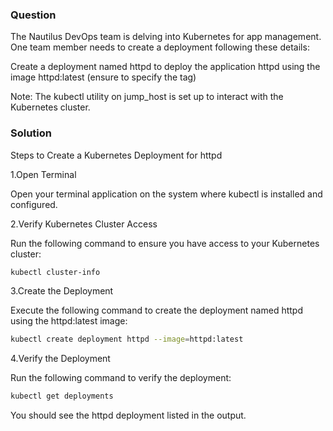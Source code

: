 ### Question

The Nautilus DevOps team is delving into Kubernetes for app management. One team member needs to create a deployment following these details:

Create a deployment named httpd to deploy the application httpd using the image httpd:latest (ensure to specify the tag)

Note: The kubectl utility on jump_host is set up to interact with the Kubernetes cluster.

### Solution

Steps to Create a Kubernetes Deployment for httpd

1.Open Terminal

Open your terminal application on the system where kubectl is installed and configured.

2.Verify Kubernetes Cluster Access

Run the following command to ensure you have access to your Kubernetes cluster:

```sh
kubectl cluster-info
```

3.Create the Deployment

Execute the following command to create the deployment named httpd using the httpd:latest image:

```sh
kubectl create deployment httpd --image=httpd:latest
```

4.Verify the Deployment

Run the following command to verify the deployment:

```sh
kubectl get deployments
```

You should see the httpd deployment listed in the output.